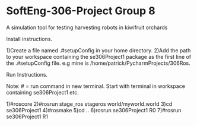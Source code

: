 # SoftEng-306-Project Group 8
A simulation tool for testing harvesting robots in kiwifruit orchards

Install instructions. 

1)Create a file named .#setupConfig in your home directory.
2)Add the path to your workspace containing the se306Project1 package as the first line of the .#setupConfig file.
  e.g mine is /home/patrick/PycharmProjects/306Ros.

Run Instructions.

Note: # = run command in new terminal. Start with terminal in workspace containing se306Project1 etc.

1)#roscore
2)#rosrun stage_ros stageros world/myworld.world
3)cd se306Project1
4)#rosmake
5)cd ..
6)rosrun se306Project1 R0
7)#rosrun se306Project1 R1
